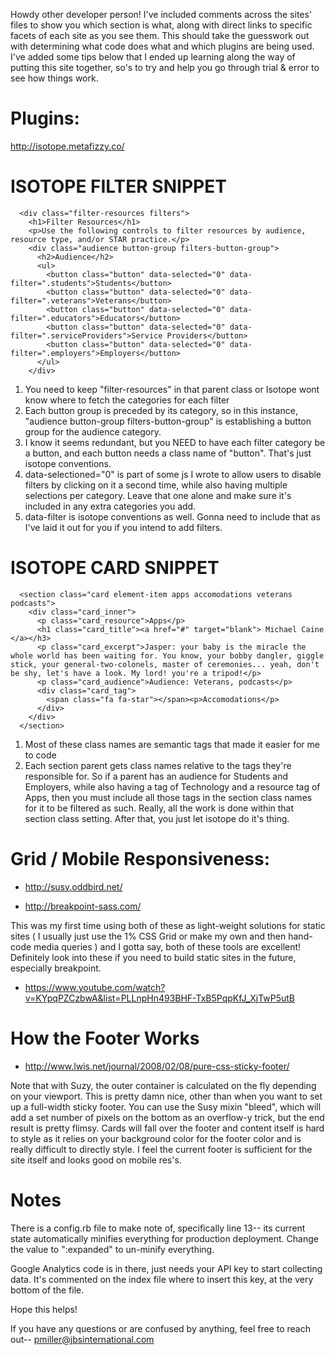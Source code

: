Howdy other developer person! I've included comments across the sites' files to show you which section is what, along with direct links to specific facets of each site as you see them. This should take the guesswork out with determining what code does what and which plugins are being used. I've added some tips below that I ended up learning along the way of putting this site together, so's to try and help you go through trial & error to see how things work.


Plugins:
========
http://isotope.metafizzy.co/


ISOTOPE FILTER SNIPPET
======================
```
  <div class="filter-resources filters">
    <h1>Filter Resources</h1>
    <p>Use the following controls to filter resources by audience, resource type, and/or STAR practice.</p>
    <div class="audience button-group filters-button-group">
      <h2>Audience</h2>
      <ul>
        <button class="button" data-selected="0" data-filter=".students">Students</button>
        <button class="button" data-selected="0" data-filter=".veterans">Veterans</button>
        <button class="button" data-selected="0" data-filter=".educators">Educators</button>
        <button class="button" data-selected="0" data-filter=".serviceProviders">Service Providers</button>
        <button class="button" data-selected="0" data-filter=".employers">Employers</button>
      </ul>
    </div>
```

1. You need to keep "filter-resources" in that parent class or Isotope wont know where to fetch the categories for each filter
2. Each button group is preceded by its category, so in this instance, "audience button-group filters-button-group" is establishing a button group for the audience category.
3. I know it seems redundant, but you NEED to have each filter category be a button, and each button needs a class name of "button". That's just isotope conventions.
4. data-selectioned="0" is part of some js I wrote to allow users to disable filters by clicking on it a second time, while also having multiple selections per category. Leave that one alone and make sure it's included in any extra categories you add.
5. data-filter is isotope conventions as well. Gonna need to include that as I've laid it out for you if you intend to add filters.



ISOTOPE CARD SNIPPET
====================
```
  <section class="card element-item apps accomodations veterans podcasts">
    <div class="card_inner">
      <p class="card_resource">Apps</p>
      <h1 class="card_title"><a href="#" target="blank"> Michael Caine </a></h3>
      <p class="card_excerpt">Jasper: your baby is the miracle the whole world has been waiting for. You know, your bobby dangler, giggle stick, your general-two-colonels, master of ceremonies... yeah, don't be shy, let's have a look. My lord! you're a tripod!</p>
      <p class="card_audience">Audience: Veterans, podcasts</p>
      <div class="card_tag">
        <span class="fa fa-star"></span><p>Accomodations</p>
      </div>
    </div>
  </section>
```
  1) Most of these class names are semantic tags that made it easier for me to code
  2) Each section parent gets class names relative to the tags they're responsible for. So if a parent has an audience for Students and Employers, while also having a tag of Technology and a resource tag of Apps, then you must include all those tags in the section class names for it to be filtered as such. Really, all the work is done within that section class setting. After that, you just let isotope do it's thing.



Grid / Mobile Responsiveness:
=============================
* http://susy.oddbird.net/

* http://breakpoint-sass.com/

This was my first time using both of these as light-weight solutions for static sites ( I usually just use the 1% CSS Grid or make my own and then hand-code media queries ) and I gotta say, both of these tools are excellent! Definitely look into these if you need to build static sites in the future, especially breakpoint.

* https://www.youtube.com/watch?v=KYpqPZCzbwA&list=PLLnpHn493BHF-TxB5PqpKfJ_XjTwP5utB


How the Footer Works
====================
* http://www.lwis.net/journal/2008/02/08/pure-css-sticky-footer/

Note that with Suzy, the outer container is calculated on the fly depending on your viewport. This is pretty damn nice, other than when you want to set up a full-width sticky footer. You can use the Susy mixin "bleed", which will add a set number of pixels on the bottom as an overflow-y trick, but the end result is pretty flimsy. Cards will fall over the footer and content itself is hard to style as it relies on your background color for the footer color and is really difficult to directly style. I feel the current footer is sufficient for the site itself and looks good on mobile res's.



Notes
=====

There is a config.rb file to make note of, specifically line 13-- its current state automatically minifies everything for production deployment. Change the value to ":expanded" to un-minify everything.


Google Analytics code is in there, just needs your API key to start collecting data. It's commented on the index file where to insert this key, at the very bottom of the file.

Hope this helps!

If you have any questions or are confused by anything, feel free to reach out-- pmiller@jbsinternational.com
